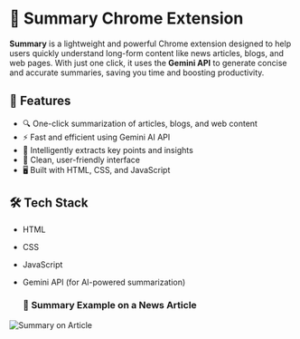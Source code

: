 # 📄 Summary Chrome Extension

**Summary** is a lightweight and powerful Chrome extension designed to help users quickly understand long-form content like news articles, blogs, and web pages. With just one click, it uses the **Gemini API** to generate concise and accurate summaries, saving you time and boosting productivity.


## 🚀 Features

- 🔍 One-click summarization of articles, blogs, and web content  
- ⚡ Fast and efficient using Gemini AI API  
- 🧠 Intelligently extracts key points and insights  
- 🧩 Clean, user-friendly interface  
- 🖥️ Built with HTML, CSS, and JavaScript  

## 🛠️ Tech Stack

- HTML  
- CSS  
- JavaScript  
- Gemini API (for AI-powered summarization)

  ### 🔹 Summary Example on a News Article

![Summary on Article](screenshots/summary-example.png)

